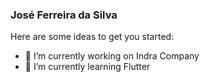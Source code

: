 ### José Ferreira da Silva 

Here are some ideas to get you started:

- 🔭 I’m currently working on Indra Company
- 🌱 I’m currently learning Flutter
